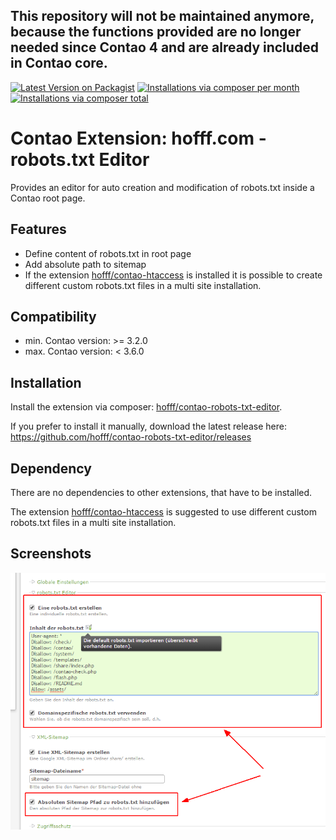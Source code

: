 **This repository will not be maintained anymore, because the functions provided are no longer needed since Contao 4 and are already included in Contao core.**
--


[![Latest Version on Packagist](http://img.shields.io/packagist/v/hofff/contao-robots-txt-editor.svg?style=flat)](https://packagist.org/packages/hofff/contao-robots-txt-editor)
[![Installations via composer per month](http://img.shields.io/packagist/dm/hofff/contao-robots-txt-editor.svg?style=flat)](https://packagist.org/packages/hofff/contao-robots-txt-editor)
[![Installations via composer total](http://img.shields.io/packagist/dt/hofff/contao-robots-txt-editor.svg?style=flat)](https://packagist.org/packages/hofff/contao-robots-txt-editor)

# Contao Extension: hofff.com - robots.txt Editor

Provides an editor for auto creation and modification of robots.txt inside a Contao root page.


## Features

- Define content of robots.txt in root page
- Add absolute path to sitemap
- If the extension [hofff/contao-htaccess](https://packagist.org/packages/hofff/contao-htaccess) is installed it is possible to create different custom robots.txt files in a multi site installation.


## Compatibility

- min. Contao version: >= 3.2.0
- max. Contao version: <  3.6.0


## Installation

Install the extension via composer: [hofff/contao-robots-txt-editor](https://packagist.org/packages/hofff/contao-robots-txt-editor).

If you prefer to install it manually, download the latest release here: https://github.com/hofff/contao-robots-txt-editor/releases


## Dependency

There are no dependencies to other extensions, that have to be installed.

The extension [hofff/contao-htaccess](https://packagist.org/packages/hofff/contao-htaccess) is suggested to use different custom robots.txt files in a multi site installation.


## Screenshots

![Back end configuration](screenshot-backend.png)
